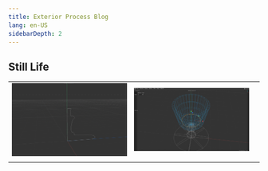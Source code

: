 ```yaml
---
title: Exterior Process Blog
lang: en-US
sidebarDepth: 2
---
```


## Still Life

|                                                              |                                                              |      |
| ------------------------------------------------------------ | ------------------------------------------------------------ | ---- |
| ![](https://raw.githubusercontent.com/irwinchyi/imgbed/master/img/20211118223652.png) | ![](https://raw.githubusercontent.com/irwinchyi/imgbed/master/img/20211118224732.png) |      |
|                                                              |                                                              |      |

